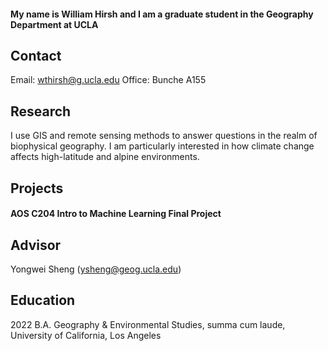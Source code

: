 #### My name is William Hirsh and I am a graduate student in the Geography Department at UCLA
## Contact
  Email: wthirsh@g.ucla.edu
  Office: Bunche A155
  
## Research
  I use GIS and remote sensing methods to answer questions in the realm of biophysical geography. I am particularly interested in how climate change affects high-latitude and alpine environments.

## Projects
#### AOS C204 Intro to Machine Learning Final Project
  
## Advisor
  Yongwei Sheng (ysheng@geog.ucla.edu)
  
## Education
  2022  B.A.  Geography & Environmental Studies, summa cum laude, University of California, Los Angeles
  
